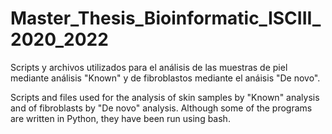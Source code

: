 # Master_Thesis_Bioinformatic_ISCIII_2020_2022

Scripts y archivos utilizados para el análisis de las muestras de piel mediante análisis "Known" y de fibroblastos mediante el anáisis "De novo".

Scripts and files used for the analysis of skin samples by "Known" analysis and of fibroblasts by "De novo" analysis. Although some of the programs are written in Python, they have been run using bash.
